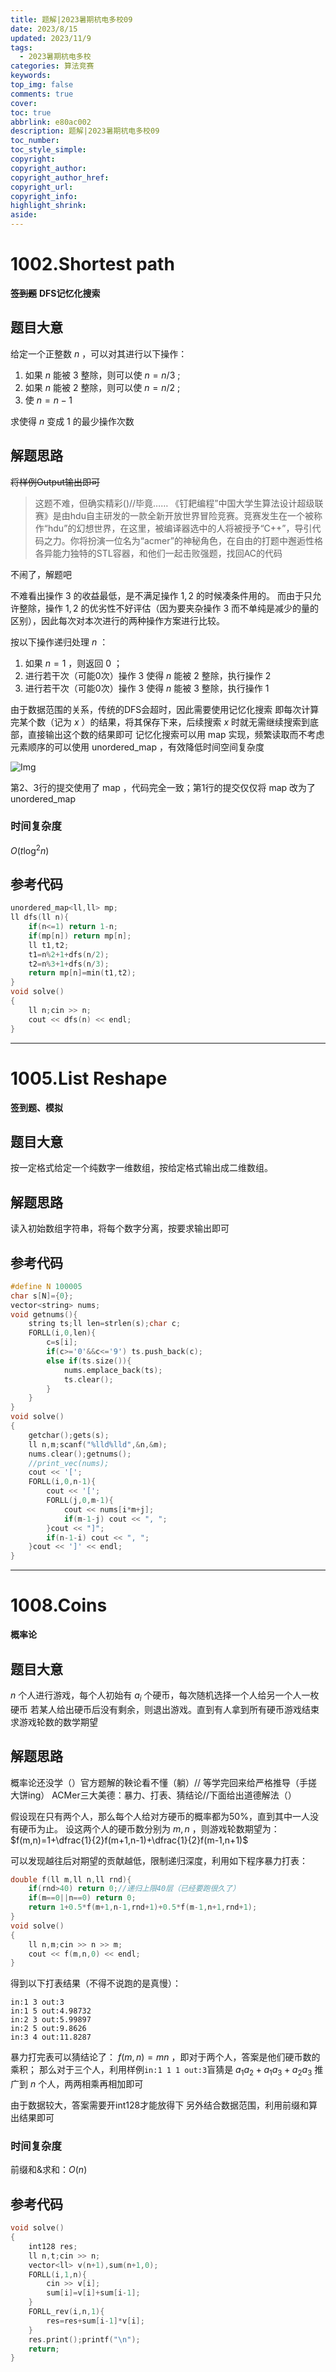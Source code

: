 ```yaml
---
title: 题解|2023暑期杭电多校09
date: 2023/8/15
updated: 2023/11/9
tags:
  - 2023暑期杭电多校
categories: 算法竞赛
keywords:
top_img: false
comments: true
cover:
toc: true
abbrlink: e80ac002
description: 题解|2023暑期杭电多校09
toc_number:
toc_style_simple:
copyright:
copyright_author:
copyright_author_href:
copyright_url:
copyright_info:
highlight_shrink:
aside:
---
```


# 1002.Shortest path
**~~签到题~~** **DFS记忆化搜索**
## 题目大意
给定一个正整数 $n$ ，可以对其进行以下操作：
1. 如果 $n$ 能被 $3$ 整除，则可以使 $n=n/3$ ;
2. 如果 $n$ 能被 $2$ 整除，则可以使 $n=n/2$ ;
3. 使 $n=n-1$ 
   
求使得 $n$ 变成 $1$ 的最少操作次数

## 解题思路
~~将样例Output输出即可~~
> 这题不难，但确实精彩()//毕竟……
> 《钉耙编程”中国大学生算法设计超级联赛》是由hdu自主研发的一款全新开放世界冒险竞赛。竞赛发生在一个被称作“hdu”的幻想世界，在这里，被编译器选中的人将被授予“C++”，导引代码之力。你将扮演一位名为“acmer”的神秘角色，在自由的打题中邂逅性格各异能力独特的STL容器，和他们一起击败强题，找回AC的代码

不闹了，解题吧

不难看出操作 $3$ 的收益最低，是不满足操作 $1,2$ 的时候凑条件用的。
而由于只允许整除，操作 $1,2$ 的优劣性不好评估（因为要夹杂操作 $3$ 而不单纯是减少的量的区别），因此每次对本次进行的两种操作方案进行比较。

按以下操作递归处理 $n$ ：
1. 如果 $n=1$ ，则返回 $0$ ；
2. 进行若干次（可能0次）操作 $3$ 使得 $n$ 能被 $2$ 整除，执行操作 $2$
3. 进行若干次（可能0次）操作 $3$ 使得 $n$ 能被 $3$ 整除，执行操作 $1$

由于数据范围的关系，传统的DFS会超时，因此需要使用记忆化搜索
即每次计算完某个数（记为 $x$ ）的结果，将其保存下来，后续搜索 $x$ 时就无需继续搜索到底部，直接输出这个数的结果即可
记忆化搜索可以用 map 实现，频繁读取而不考虑元素顺序的可以使用 unordered_map ，有效降低时间空间复杂度

![Img](/images/ACM/2023Summer_HDU09_1002.png)

第2、3行的提交使用了 map ，代码完全一致；第1行的提交仅仅将 map 改为了 unordered_map 

### 时间复杂度
$O(t\log^2n)$

## 参考代码
```cpp
unordered_map<ll,ll> mp;
ll dfs(ll n){
    if(n<=1) return 1-n;
    if(mp[n]) return mp[n];
    ll t1,t2;
    t1=n%2+1+dfs(n/2);
    t2=n%3+1+dfs(n/3);
    return mp[n]=min(t1,t2);
}
void solve()
{
    ll n;cin >> n;
    cout << dfs(n) << endl;
}
```

***

# 1005.List Reshape
**签到题、模拟**
## 题目大意
按一定格式给定一个纯数字一维数组，按给定格式输出成二维数组。

## 解题思路
读入初始数组字符串，将每个数字分离，按要求输出即可

## 参考代码
```cpp
#define N 100005
char s[N]={0};
vector<string> nums;
void getnums(){
    string ts;ll len=strlen(s);char c;
    FORLL(i,0,len){
        c=s[i];
        if(c>='0'&&c<='9') ts.push_back(c);
        else if(ts.size()){
            nums.emplace_back(ts);
            ts.clear();
        }
    }
}
void solve()
{
    getchar();gets(s);
    ll n,m;scanf("%lld%lld",&n,&m);
    nums.clear();getnums();
    //print_vec(nums);
    cout << '[';
    FORLL(i,0,n-1){
        cout << '[';
        FORLL(j,0,m-1){
            cout << nums[i*m+j];
            if(m-1-j) cout << ", ";
        }cout << "]";
        if(n-1-i) cout << ", ";
    }cout << ']' << endl;
}
```

***

# 1008.Coins
**概率论**
## 题目大意
$n$ 个人进行游戏，每个人初始有 $a_i$ 个硬币，每次随机选择一个人给另一个人一枚硬币
若某人给出硬币后没有剩余，则退出游戏。直到有人拿到所有硬币游戏结束
求游戏轮数的数学期望

## 解题思路
概率论还没学（）官方题解的鞅论看不懂（躺）//
等学完回来给严格推导（手搓大饼ing）
ACMer三大美德：暴力、打表、猜结论//下面给出道德解法（）

假设现在只有两个人，那么每个人给对方硬币的概率都为50%，直到其中一人没有硬币为止。
设这两个人的硬币数分别为 $m,n$ ，则游戏轮数期望为：
$f(m,n)=1+\dfrac{1}{2}f(m+1,n-1)+\dfrac{1}{2}f(m-1,n+1)$

可以发现越往后对期望的贡献越低，限制递归深度，利用如下程序暴力打表：
```cpp
double f(ll m,ll n,ll rnd){
    if(rnd>40) return 0;//递归上限40层（已经要跑很久了）
    if(m==0||n==0) return 0;
    return 1+0.5*f(m+1,n-1,rnd+1)+0.5*f(m-1,n+1,rnd+1);
}
void solve()
{
    ll n,m;cin >> n >> m;
    cout << f(m,n,0) << endl;
}
```
得到以下打表结果（不得不说跑的是真慢）：
```
in:1 3 out:3
in:1 5 out:4.98732
in:2 3 out:5.99897
in:2 5 out:9.8626
in:3 4 out:11.8287
```

暴力打完表可以猜结论了： $f(m,n)=mn$ ，即对于两个人，答案是他们硬币数的乘积；
那么对于三个人，利用样例`in:1 1 1 out:3`盲猜是 $a_1a_2+a_1a_3+a_2a_3$ 
推广到 $n$ 个人，两两相乘再相加即可

由于数据较大，答案需要开int128才能放得下
另外结合数据范围，利用前缀和算出结果即可

### 时间复杂度
前缀和&求和：$O(n)$

## 参考代码
```cpp
void solve()
{
    int128 res;
    ll n,t;cin >> n;
    vector<ll> v(n+1),sum(n+1,0);
    FORLL(i,1,n){
        cin >> v[i];
        sum[i]=v[i]+sum[i-1];
    }
    FORLL_rev(i,n,1){
        res=res+sum[i-1]*v[i];
    }
    res.print();printf("\n");
    return;
}
```